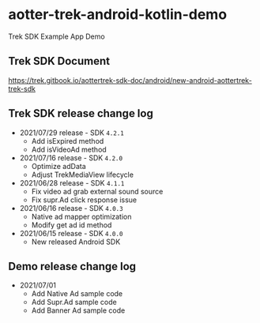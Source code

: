 # aotter-trek-android-kotlin-demo
Trek SDK Example App Demo

## Trek SDK Document
https://trek.gitbook.io/aottertrek-sdk-doc/android/new-android-aottertrek-trek-sdk

## Trek SDK release change log
- 2021/07/29 release - SDK `4.2.1`
    - Add isExpired method
    - Add isVideoAd method
- 2021/07/16 release - SDK `4.2.0`
    - Optimize adData
    - Adjust TrekMediaView lifecycle
- 2021/06/28 release - SDK `4.1.1`
    - Fix video ad grab external sound source
    - Fix supr.Ad click response issue
- 2021/06/16 release - SDK `4.0.3`
    - Native ad mapper optimization
    - Modify get ad id method
- 2021/06/15 release - SDK `4.0.0`
    - New released Android SDK

## Demo release change log
- 2021/07/01 
    - Add Native Ad sample code 
    - Add Supr.Ad sample code
    - Add Banner Ad sample code


